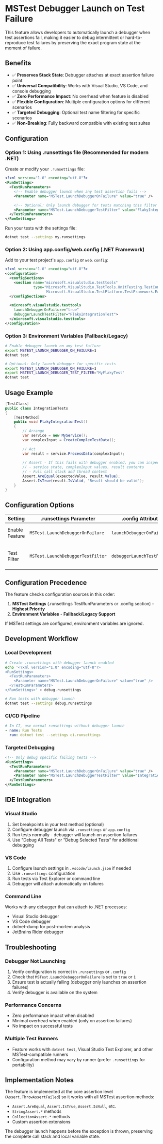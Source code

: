 # MSTest Debugger Launch on Test Failure

This feature allows developers to automatically launch a debugger when test assertions fail, making it easier to debug intermittent or hard-to-reproduce test failures by preserving the exact program state at the moment of failure.

## Benefits

- ✅ **Preserves Stack State**: Debugger attaches at exact assertion failure point
- ✅ **Universal Compatibility**: Works with Visual Studio, VS Code, and console debugging
- ✅ **Zero Performance Impact**: No overhead when feature is disabled
- ✅ **Flexible Configuration**: Multiple configuration options for different scenarios
- ✅ **Targeted Debugging**: Optional test name filtering for specific scenarios
- ✅ **Non-Breaking**: Fully backward compatible with existing test suites

## Configuration

### Option 1: Using .runsettings file (Recommended for modern .NET)

Create or modify your `.runsettings` file:

```xml
<?xml version="1.0" encoding="utf-8"?>
<RunSettings>
  <TestRunParameters>
    <!-- Enable debugger launch when any test assertion fails -->
    <Parameter name="MSTest.LaunchDebuggerOnFailure" value="true" />
    
    <!-- Optional: Only launch debugger for tests matching this filter -->
    <Parameter name="MSTest.LaunchDebuggerTestFilter" value="FlakyIntegrationTest" />
  </TestRunParameters>
</RunSettings>
```

Run your tests with the settings file:
```bash
dotnet test --settings my.runsettings
```

### Option 2: Using app.config/web.config (.NET Framework)

Add to your test project's `app.config` or `web.config`:

```xml
<?xml version="1.0" encoding="utf-8"?>
<configuration>
  <configSections>
    <section name="microsoft.visualstudio.testtools" 
             type="Microsoft.VisualStudio.TestTools.UnitTesting.TestConfigurationSection, 
                   Microsoft.VisualStudio.TestPlatform.TestFramework.Extensions" />
  </configSections>
  
  <microsoft.visualstudio.testtools 
    launchDebuggerOnFailure="true" 
    debuggerLaunchTestFilter="FlakyIntegrationTest">
  </microsoft.visualstudio.testtools>
</configuration>
```

### Option 3: Environment Variables (Fallback/Legacy)

```bash
# Enable debugger launch on any test failure
export MSTEST_LAUNCH_DEBUGGER_ON_FAILURE=1
dotnet test

# Optional: Only launch debugger for specific tests
export MSTEST_LAUNCH_DEBUGGER_ON_FAILURE=1
export MSTEST_LAUNCH_DEBUGGER_TEST_FILTER="MyFlakyTest"
dotnet test
```

## Usage Example

```csharp
[TestClass]
public class IntegrationTests
{
    [TestMethod]
    public void FlakyIntegrationTest()
    {
        // Arrange
        var service = new MyService();
        var complexInput = CreateComplexTestData();
        
        // Act
        var result = service.ProcessData(complexInput);
        
        // Assert - If this fails with debugger enabled, you can inspect:
        // - service state, complexInput values, result contents
        // - Full call stack and thread context
        Assert.AreEqual(expectedValue, result.Value);
        Assert.IsTrue(result.IsValid, "Result should be valid");
    }
}
```

## Configuration Options

| Setting | .runsettings Parameter | .config Attribute | Environment Variable | Description |
|---------|----------------------|-------------------|---------------------|-------------|
| Enable Feature | `MSTest.LaunchDebuggerOnFailure` | `launchDebuggerOnFailure` | `MSTEST_LAUNCH_DEBUGGER_ON_FAILURE` | Set to `true` or `1` to enable |
| Test Filter | `MSTest.LaunchDebuggerTestFilter` | `debuggerLaunchTestFilter` | `MSTEST_LAUNCH_DEBUGGER_TEST_FILTER` | Optional filter for specific tests |

## Configuration Precedence

The feature checks configuration sources in this order:

1. **MSTest Settings** (.runsettings TestRunParameters or .config section) - **Highest Priority**
2. **Environment Variables** - **Fallback/Legacy Support**

If MSTest settings are configured, environment variables are ignored.

## Development Workflow

### Local Development
```bash
# Create .runsettings with debugger launch enabled
echo '<?xml version="1.0" encoding="utf-8"?>
<RunSettings>
  <TestRunParameters>
    <Parameter name="MSTest.LaunchDebuggerOnFailure" value="true" />
  </TestRunParameters>
</RunSettings>' > debug.runsettings

# Run tests with debugger launch
dotnet test --settings debug.runsettings
```

### CI/CD Pipeline
```yaml
# In CI, use normal runsettings without debugger launch
- name: Run Tests
  run: dotnet test --settings ci.runsettings
```

### Targeted Debugging
```xml
<!-- Only debug specific failing tests -->
<RunSettings>
  <TestRunParameters>
    <Parameter name="MSTest.LaunchDebuggerOnFailure" value="true" />
    <Parameter name="MSTest.LaunchDebuggerTestFilter" value="IntegrationTest" />
  </TestRunParameters>
</RunSettings>
```

## IDE Integration

### Visual Studio
1. Set breakpoints in your test method (optional)
2. Configure debugger launch via `.runsettings` or `app.config`
3. Run tests normally - debugger will launch on assertion failures
4. Use "Debug All Tests" or "Debug Selected Tests" for additional debugging

### VS Code
1. Configure launch settings in `.vscode/launch.json` if needed
2. Use `.runsettings` configuration
3. Run tests via Test Explorer or command line
4. Debugger will attach automatically on failures

### Command Line
Works with any debugger that can attach to .NET processes:
- Visual Studio debugger
- VS Code debugger  
- dotnet-dump for post-mortem analysis
- JetBrains Rider debugger

## Troubleshooting

### Debugger Not Launching
1. Verify configuration is correct in `.runsettings` or `.config`
2. Check that `MSTest.LaunchDebuggerOnFailure` is set to `true` or `1`
3. Ensure test is actually failing (debugger only launches on assertion failures)
4. Verify debugger is available on the system

### Performance Concerns
- Zero performance impact when disabled
- Minimal overhead when enabled (only on assertion failures)
- No impact on successful tests

### Multiple Test Runners
- Feature works with `dotnet test`, Visual Studio Test Explorer, and other MSTest-compatible runners
- Configuration method may vary by runner (prefer `.runsettings` for portability)

## Implementation Notes

The feature is implemented at the core assertion level (`Assert.ThrowAssertFailed`) so it works with all MSTest assertion methods:
- `Assert.AreEqual`, `Assert.IsTrue`, `Assert.IsNull`, etc.
- `StringAssert.*` methods
- `CollectionAssert.*` methods  
- Custom assertion extensions

The debugger launch happens before the exception is thrown, preserving the complete call stack and local variable state.